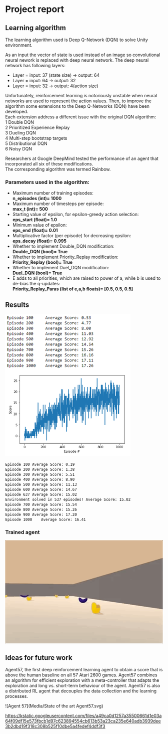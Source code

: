 # Project report

## Learning algorithm

The learning algorithm used is Deep Q-Network (DQN) to solve Unity environment.     
     
As an input the vector of state is used instead of an image so convolutional neural nework is replaced with deep neural network. 
The deep neural network has following layers:

- Layer = input: 37 (state size) -> output: 64
- Layer = input: 64 -> output: 32
- Layer = input: 32 -> output: 4(action size)

Unfortunately, reinforcement learning is notoriously unstable when neural networks are used to represent the action values. 
Then, to improve the algorithm some extensions to the Deep Q-Networks (DQN) have been developed.    
Each extension address a different issue with the original DQN algorithm:    
1 Double DQN    
2 Prioritized Experience Replay    
3 Dueling DQN    
4 Multi-step bootstrap targets    
5 Distributional DQN    
6 Noisy DQN    
    
Researchers at Google DeepMind tested the performance of an agent that incorporated all six of these modifications.     
The corresponding algorithm was termed Rainbow.    

### Parameters used in the algorithm:
   
- Maximum number of training episodes:    
**n_episodes (int)= 1000**    
- Maximum number of timesteps per episode:    
**max_t (int)= 500**    
- Starting value of epsilon, for epsilon-greedy action selection:    
**eps_start (float)= 1.0**    
- Minimum value of epsilon:    
**eps_end (float)= 0.01**    
- Multiplicative factor (per episode) for decreasing epsilon:    
**eps_decay (float)= 0.995**    
- Whether to implement Double_DQN modification:    
**Double_DQN (bool)= True**    
- Whether to implement Priority_Replay modification:    
**Priority_Replay (bool)= True**    
- Whether to implement Duel_DQN modification:    
**Duel_DQN (bool)= True**    
- E adds to all priorities, which are raised to power of a, while b is used to de-bias the q-updates:    
**Priority_Replay_Paras (list of e,a,b floats)= [0.5, 0.5, 0.5]**    



## Results

![results](Media/rewards.png)

```
Episode 100	Average Score: 0.19
Episode 200	Average Score: 1.38
Episode 300	Average Score: 5.51
Episode 400	Average Score: 8.90
Episode 500	Average Score: 11.13
Episode 600	Average Score: 14.67
Episode 637	Average Score: 15.02
Environment solved in 537 episodes!	Average Score: 15.02
Episode 700	Average Score: 15.54
Episode 800	Average Score: 15.26
Episode 900	Average Score: 17.20
Episode 1000	Average Score: 16.41
```

### Trained agent

![trained](Media/trained.gif)

## Ideas for future work

Agent57, the first deep reinforcement learning agent to obtain a score that is above the  human baseline on all 57 Atari 2600 games.
Agent57 combines an algorithm for efficient exploration with a meta-controller that adapts the exploration and long vs. short-term behaviour of the agent.
Agent57 is also a distributed RL agent that decouples the data collection and the learning processes.

![Agent 57](Media/State of the art Agent57.svg)

https://kstatic.googleusercontent.com/files/a49ca0d1257a35500661d1e03a64f09df15e573fbcb1d97c623894554cb613b53a23ca235e640adb3939dee3b2dbd19f318c308b525f10dbe5a4fedef4ddf3f3


